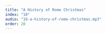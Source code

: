 ```yaml
---
title: "A History of Rome Christmas"
index: "18"
audio: "18-a-history-of-rome-christmas.mp3"
order: 20
---
```

